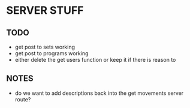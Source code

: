# SERVER STUFF

## TODO

* get post to sets working
* get post to programs working
* either delete the get users function or keep it if there is reason to


## NOTES

* do we want to add descriptions back into the get movements server route?